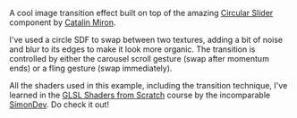 A cool image transition effect built on top of the amazing [Circular Slider](https://www.youtube.com/watch?v=6Va1yBFdUxI&t=47s) component by [Catalin Miron](https://www.youtube.com/@CatalinMironDev/).

I've used a circle SDF to swap between two textures, adding a bit of noise and blur to its edges to make it look more organic. The transition is controlled by either the carousel scroll gesture (swap after momentum ends) or a fling gesture (swap immediately).

All the shaders used in this example, including the transition technique, I've learned in the [GLSL Shaders from Scratch](https://www.simondev.io/courses) course by the incomparable [SimonDev](https://www.simondev.io/). Do check it out!
